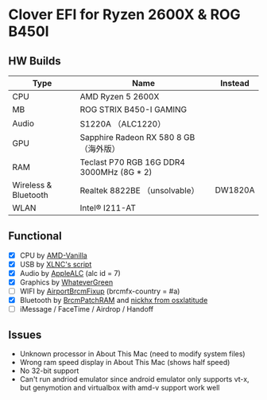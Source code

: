 # Clover EFI for Ryzen 2600X &amp; ROG B450I

## HW Builds

| Type                 | Name                                      | Instead |
| -------------------- | ----------------------------------------- | ------- |
| CPU                  | AMD Ryzen 5 2600X                         |         |
| MB                   | ROG STRIX B450-I GAMING                   |         |
| Audio                | S1220A （ALC1220）                        |         |
| GPU                  | Sapphire Radeon RX 580 8 GB （海外版）    |         |
| RAM                  | Teclast P70 RGB 16G DDR4 3000MHz (8G * 2) |         |
| Wireless & Bluetooth | Realtek 8822BE （unsolvable）             | DW1820A |
| WLAN                 | Intel® I211-AT                            |         |

## Functional

- [x] CPU by [AMD-Vanilla](https://github.com/AMD-OSX/AMD_Vanilla)
- [x] USB by [XLNC's script](https://forum.amd-osx.com/viewtopic.php?f=24&t=4986)
- [x] Audio by [AppleALC](https://github.com/acidanthera/AppleALC) (alc id = 7)
- [x] Graphics by [WhateverGreen](https://github.com/acidanthera/WhateverGreen)
- [ ] WIFI by [AirportBrcmFixup](https://github.com/acidanthera/AirportBrcmFixup) (brcmfx-country = #a)
- [x] Bluetooth by [BrcmPatchRAM](https://github.com/RehabMan/OS-X-BrcmPatchRAM) and [nickhx from osxlatitude](https://osxlatitude.com/forums/topic/11540-dw1820a-the-general-troubleshooting-thread/page/10/)
- [ ] iMessage / FaceTime / Airdrop / Handoff

## Issues

- Unknown processor in About This Mac (need to modify system files)
- Wrong ram speed display in About This Mac (shows half speed)
- No 32-bit support
- Can't run andriod emulator since android emulator only supports vt-x, but genymotion and virtualbox with amd-v support work well
